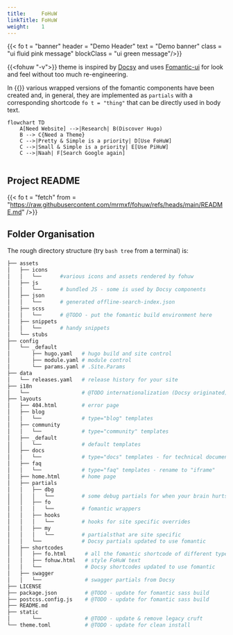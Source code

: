 ```yaml
---
title:     FoHuW
linkTitle: FoHuW
weight:    1
---
```


{{< fo t = "banner" header = "Demo Header" text = "Demo banner" class = "ui fluid pink message" blockClass = "ui green message"/>}}

{{<fohuw "-v">}} theme is inspired by [Docsy][1] and uses [Fomantic-ui][3] for look
and feel without too much re-engineering.

In {{<fo t = "pretty-fohuw" />}} various wrapped versions of the fomantic components have been created and, in general,
they are implemented as `partials` with a corresponding shortcode `fo t = "thing"` that can be directly used in body text.

```mermaid
flowchart TD
    A[Need Website] -->|Research| B(Discover Hugo)
    B --> C{Need a Theme}
    C -->|Pretty & Simple is a priority| D[Use FoHuW]
    C -->|Small & Simple is a priority| E[Use PiHuW]
    C -->|Naah| F[Search Google again]
  
```

## Project README

{{< fo  t = "fetch" from = "https://raw.githubusercontent.com/mrmxf/fohuw/refs/heads/main/README.md"  />}}

## Folder Organisation

The rough directory structure (try `bash tree` from a terminal) is:

```sh
├── assets
│   ├── icons
│   │   └──      #various icons and assets rendered by fohuw
│   ├── js
│   │   └──      # bundled JS - some is used by Docsy components
│   ├── json
│   │   └──      # generated offline-search-index.json
│   ├── scss
│   │   └──      # @TODO - put the fomantic build environment here
│   ├── snippets
│   │   └──      # handy snippets
│   └── stubs
├── config
│   └── _default
│       ├── hugo.yaml   # hugo build and site control
│       ├── module.yaml # module control
│       └── params.yaml # .Site.Params
├── data
│   └── releases.yaml   # release history for your site
├── i18n
│   └──                 # @TODO internationalization (Docsy originated)
├── layouts
│   ├── 404.html        # error page
│   ├── blog
│   │   └──             # type="blog" templates
│   ├── community
│   │   └──             # type="community" templates
│   ├── _default
│   │   └──             # default templates
│   ├── docs
│   │   └──             # type="docs" templates - for technical documentation
│   ├── faq
│   │   └──             # type="faq" templates - rename to "iframe"
│   ├── home.html       # home page
│   ├── partials
│   │   ├── dbg
│   │   │   └──         # some debug partials for when your brain hurts
│   │   ├── fo
│   │   │   └──         # fomantic wrappers
│   │   ├── hooks
│   │   │   └──         # hooks for site specific overrides
│   │   ├── my
│   │   │   └──         # partialsthat are site specific
│   │   └──             # Docsy partials updated to use fomantic
│   ├── shortcodes
│   │   ├── fo.html      # all the fomantic shortcode of different types
│   │   ├── fohuw.html   # style FoHuW text
│   │   └──              # Docsy shortcodes updated to use fomantic
│   ├── swagger
│   │   └──              # swagger partials from Docsy
├── LICENSE
├── package.json         # @TODO - update for fomantic sass build
├── postcss.config.js    # @TODO - update for fomantic sass build
├── README.md
├── static
│       └──              # @TODO - update & remove legacy cruft
└── theme.toml           # @TODO - update for clean install
```

[1]: https://www.docsy.dev/
[2]: https://kit.svelte.dev/
[3]: https://fomantic-ui.com/
